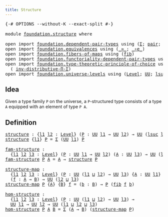 ```yaml
---
title: Structure
---
```


<pre class="Agda"><a id="35" class="Symbol">{-#</a> <a id="39" class="Keyword">OPTIONS</a> <a id="47" class="Pragma">--without-K</a> <a id="59" class="Pragma">--exact-split</a> <a id="73" class="Symbol">#-}</a>

<a id="78" class="Keyword">module</a> <a id="85" href="foundation.structure.html" class="Module">foundation.structure</a> <a id="106" class="Keyword">where</a>

<a id="113" class="Keyword">open</a> <a id="118" class="Keyword">import</a> <a id="125" href="foundation.dependent-pair-types.html" class="Module">foundation.dependent-pair-types</a> <a id="157" class="Keyword">using</a> <a id="163" class="Symbol">(</a><a id="164" href="foundation-core.dependent-pair-types.html#515" class="Record">Σ</a><a id="165" class="Symbol">;</a> <a id="167" href="foundation-core.dependent-pair-types.html#588" class="InductiveConstructor">pair</a><a id="171" class="Symbol">;</a> <a id="173" href="foundation-core.dependent-pair-types.html#605" class="Field">pr1</a><a id="176" class="Symbol">;</a> <a id="178" href="foundation-core.dependent-pair-types.html#617" class="Field">pr2</a><a id="181" class="Symbol">)</a>
<a id="183" class="Keyword">open</a> <a id="188" class="Keyword">import</a> <a id="195" href="foundation.equivalences.html" class="Module">foundation.equivalences</a> <a id="219" class="Keyword">using</a> <a id="225" class="Symbol">(</a><a id="226" href="foundation-core.equivalences.html#1621" class="Function Operator">_≃_</a><a id="229" class="Symbol">;</a> <a id="231" href="foundation-core.equivalences.html#7869" class="Function Operator">_∘e_</a><a id="235" class="Symbol">)</a>
<a id="237" class="Keyword">open</a> <a id="242" class="Keyword">import</a> <a id="249" href="foundation.fibers-of-maps.html" class="Module">foundation.fibers-of-maps</a> <a id="275" class="Keyword">using</a> <a id="281" class="Symbol">(</a><a id="282" href="foundation-core.fibers-of-maps.html#942" class="Function">fib</a><a id="285" class="Symbol">)</a>
<a id="287" class="Keyword">open</a> <a id="292" class="Keyword">import</a> <a id="299" href="foundation.functoriality-dependent-pair-types.html" class="Module">foundation.functoriality-dependent-pair-types</a> <a id="345" class="Keyword">using</a> <a id="351" class="Symbol">(</a><a id="352" href="foundation-core.functoriality-dependent-pair-types.html#10434" class="Function">equiv-Σ</a><a id="359" class="Symbol">)</a>
<a id="361" class="Keyword">open</a> <a id="366" class="Keyword">import</a> <a id="373" href="foundation.type-theoretic-principle-of-choice.html" class="Module">foundation.type-theoretic-principle-of-choice</a> <a id="419" class="Keyword">using</a>
  <a id="427" class="Symbol">(</a> <a id="429" href="foundation.type-theoretic-principle-of-choice.html#5072" class="Function">inv-distributive-Π-Σ</a><a id="449" class="Symbol">)</a>
<a id="451" class="Keyword">open</a> <a id="456" class="Keyword">import</a> <a id="463" href="foundation.universe-levels.html" class="Module">foundation.universe-levels</a> <a id="490" class="Keyword">using</a> <a id="496" class="Symbol">(</a><a id="497" href="Agda.Primitive.html#597" class="Postulate">Level</a><a id="502" class="Symbol">;</a> <a id="504" href="foundation-core.universe-levels.html#235" class="Primitive">UU</a><a id="506" class="Symbol">;</a> <a id="508" href="Agda.Primitive.html#780" class="Primitive">lsuc</a><a id="512" class="Symbol">;</a> <a id="514" href="Agda.Primitive.html#810" class="Primitive Operator">_⊔_</a><a id="517" class="Symbol">)</a>
</pre>
## Idea

Given a type family `P` on the universe, a `P`-structured type consists of a type `A` equipped with an element of type `P A`.

## Definition

<pre class="Agda"><a id="structure"></a><a id="683" href="foundation.structure.html#683" class="Function">structure</a> <a id="693" class="Symbol">:</a> <a id="695" class="Symbol">{</a><a id="696" href="foundation.structure.html#696" class="Bound">l1</a> <a id="699" href="foundation.structure.html#699" class="Bound">l2</a> <a id="702" class="Symbol">:</a> <a id="704" href="Agda.Primitive.html#597" class="Postulate">Level</a><a id="709" class="Symbol">}</a> <a id="711" class="Symbol">(</a><a id="712" href="foundation.structure.html#712" class="Bound">P</a> <a id="714" class="Symbol">:</a> <a id="716" href="foundation-core.universe-levels.html#235" class="Primitive">UU</a> <a id="719" href="foundation.structure.html#696" class="Bound">l1</a> <a id="722" class="Symbol">→</a> <a id="724" href="foundation-core.universe-levels.html#235" class="Primitive">UU</a> <a id="727" href="foundation.structure.html#699" class="Bound">l2</a><a id="729" class="Symbol">)</a> <a id="731" class="Symbol">→</a> <a id="733" href="foundation-core.universe-levels.html#235" class="Primitive">UU</a> <a id="736" class="Symbol">(</a><a id="737" href="Agda.Primitive.html#780" class="Primitive">lsuc</a> <a id="742" href="foundation.structure.html#696" class="Bound">l1</a> <a id="745" href="Agda.Primitive.html#810" class="Primitive Operator">⊔</a> <a id="747" href="foundation.structure.html#699" class="Bound">l2</a><a id="749" class="Symbol">)</a>
<a id="751" href="foundation.structure.html#683" class="Function">structure</a> <a id="761" class="Symbol">{</a><a id="762" href="foundation.structure.html#762" class="Bound">l1</a><a id="764" class="Symbol">}</a> <a id="766" href="foundation.structure.html#766" class="Bound">P</a> <a id="768" class="Symbol">=</a> <a id="770" href="foundation-core.dependent-pair-types.html#515" class="Record">Σ</a> <a id="772" class="Symbol">(</a><a id="773" href="foundation-core.universe-levels.html#235" class="Primitive">UU</a> <a id="776" href="foundation.structure.html#762" class="Bound">l1</a><a id="778" class="Symbol">)</a> <a id="780" href="foundation.structure.html#766" class="Bound">P</a>

<a id="fam-structure"></a><a id="783" href="foundation.structure.html#783" class="Function">fam-structure</a> <a id="797" class="Symbol">:</a>
  <a id="801" class="Symbol">{</a><a id="802" href="foundation.structure.html#802" class="Bound">l1</a> <a id="805" href="foundation.structure.html#805" class="Bound">l2</a> <a id="808" href="foundation.structure.html#808" class="Bound">l3</a> <a id="811" class="Symbol">:</a> <a id="813" href="Agda.Primitive.html#597" class="Postulate">Level</a><a id="818" class="Symbol">}</a> <a id="820" class="Symbol">(</a><a id="821" href="foundation.structure.html#821" class="Bound">P</a> <a id="823" class="Symbol">:</a> <a id="825" href="foundation-core.universe-levels.html#235" class="Primitive">UU</a> <a id="828" href="foundation.structure.html#802" class="Bound">l1</a> <a id="831" class="Symbol">→</a> <a id="833" href="foundation-core.universe-levels.html#235" class="Primitive">UU</a> <a id="836" href="foundation.structure.html#805" class="Bound">l2</a><a id="838" class="Symbol">)</a> <a id="840" class="Symbol">(</a><a id="841" href="foundation.structure.html#841" class="Bound">A</a> <a id="843" class="Symbol">:</a> <a id="845" href="foundation-core.universe-levels.html#235" class="Primitive">UU</a> <a id="848" href="foundation.structure.html#808" class="Bound">l3</a><a id="850" class="Symbol">)</a> <a id="852" class="Symbol">→</a> <a id="854" href="foundation-core.universe-levels.html#235" class="Primitive">UU</a> <a id="857" class="Symbol">(</a><a id="858" href="Agda.Primitive.html#780" class="Primitive">lsuc</a> <a id="863" href="foundation.structure.html#802" class="Bound">l1</a> <a id="866" href="Agda.Primitive.html#810" class="Primitive Operator">⊔</a> <a id="868" href="foundation.structure.html#805" class="Bound">l2</a> <a id="871" href="Agda.Primitive.html#810" class="Primitive Operator">⊔</a> <a id="873" href="foundation.structure.html#808" class="Bound">l3</a><a id="875" class="Symbol">)</a>
<a id="877" href="foundation.structure.html#783" class="Function">fam-structure</a> <a id="891" href="foundation.structure.html#891" class="Bound">P</a> <a id="893" href="foundation.structure.html#893" class="Bound">A</a> <a id="895" class="Symbol">=</a> <a id="897" href="foundation.structure.html#893" class="Bound">A</a> <a id="899" class="Symbol">→</a> <a id="901" href="foundation.structure.html#683" class="Function">structure</a> <a id="911" href="foundation.structure.html#891" class="Bound">P</a>

<a id="structure-map"></a><a id="914" href="foundation.structure.html#914" class="Function">structure-map</a> <a id="928" class="Symbol">:</a>
  <a id="932" class="Symbol">{</a><a id="933" href="foundation.structure.html#933" class="Bound">l1</a> <a id="936" href="foundation.structure.html#936" class="Bound">l2</a> <a id="939" href="foundation.structure.html#939" class="Bound">l3</a> <a id="942" class="Symbol">:</a> <a id="944" href="Agda.Primitive.html#597" class="Postulate">Level</a><a id="949" class="Symbol">}</a> <a id="951" class="Symbol">(</a><a id="952" href="foundation.structure.html#952" class="Bound">P</a> <a id="954" class="Symbol">:</a> <a id="956" href="foundation-core.universe-levels.html#235" class="Primitive">UU</a> <a id="959" class="Symbol">(</a><a id="960" href="foundation.structure.html#933" class="Bound">l1</a> <a id="963" href="Agda.Primitive.html#810" class="Primitive Operator">⊔</a> <a id="965" href="foundation.structure.html#936" class="Bound">l2</a><a id="967" class="Symbol">)</a> <a id="969" class="Symbol">→</a> <a id="971" href="foundation-core.universe-levels.html#235" class="Primitive">UU</a> <a id="974" href="foundation.structure.html#939" class="Bound">l3</a><a id="976" class="Symbol">)</a> <a id="978" class="Symbol">{</a><a id="979" href="foundation.structure.html#979" class="Bound">A</a> <a id="981" class="Symbol">:</a> <a id="983" href="foundation-core.universe-levels.html#235" class="Primitive">UU</a> <a id="986" href="foundation.structure.html#933" class="Bound">l1</a><a id="988" class="Symbol">}</a> <a id="990" class="Symbol">{</a><a id="991" href="foundation.structure.html#991" class="Bound">B</a> <a id="993" class="Symbol">:</a> <a id="995" href="foundation-core.universe-levels.html#235" class="Primitive">UU</a> <a id="998" href="foundation.structure.html#936" class="Bound">l2</a><a id="1000" class="Symbol">}</a>
  <a id="1004" class="Symbol">(</a><a id="1005" href="foundation.structure.html#1005" class="Bound">f</a> <a id="1007" class="Symbol">:</a> <a id="1009" href="foundation.structure.html#979" class="Bound">A</a> <a id="1011" class="Symbol">→</a> <a id="1013" href="foundation.structure.html#991" class="Bound">B</a><a id="1014" class="Symbol">)</a> <a id="1016" class="Symbol">→</a> <a id="1018" href="foundation-core.universe-levels.html#235" class="Primitive">UU</a> <a id="1021" class="Symbol">(</a><a id="1022" href="foundation.structure.html#936" class="Bound">l2</a> <a id="1025" href="Agda.Primitive.html#810" class="Primitive Operator">⊔</a> <a id="1027" href="foundation.structure.html#939" class="Bound">l3</a><a id="1029" class="Symbol">)</a>
<a id="1031" href="foundation.structure.html#914" class="Function">structure-map</a> <a id="1045" href="foundation.structure.html#1045" class="Bound">P</a> <a id="1047" class="Symbol">{</a><a id="1048" href="foundation.structure.html#1048" class="Bound">A</a><a id="1049" class="Symbol">}</a> <a id="1051" class="Symbol">{</a><a id="1052" href="foundation.structure.html#1052" class="Bound">B</a><a id="1053" class="Symbol">}</a> <a id="1055" href="foundation.structure.html#1055" class="Bound">f</a> <a id="1057" class="Symbol">=</a> <a id="1059" class="Symbol">(</a><a id="1060" href="foundation.structure.html#1060" class="Bound">b</a> <a id="1062" class="Symbol">:</a> <a id="1064" href="foundation.structure.html#1052" class="Bound">B</a><a id="1065" class="Symbol">)</a> <a id="1067" class="Symbol">→</a> <a id="1069" href="foundation.structure.html#1045" class="Bound">P</a> <a id="1071" class="Symbol">(</a><a id="1072" href="foundation-core.fibers-of-maps.html#942" class="Function">fib</a> <a id="1076" href="foundation.structure.html#1055" class="Bound">f</a> <a id="1078" href="foundation.structure.html#1060" class="Bound">b</a><a id="1079" class="Symbol">)</a>

<a id="hom-structure"></a><a id="1082" href="foundation.structure.html#1082" class="Function">hom-structure</a> <a id="1096" class="Symbol">:</a>
  <a id="1100" class="Symbol">{</a><a id="1101" href="foundation.structure.html#1101" class="Bound">l1</a> <a id="1104" href="foundation.structure.html#1104" class="Bound">l2</a> <a id="1107" href="foundation.structure.html#1107" class="Bound">l3</a> <a id="1110" class="Symbol">:</a> <a id="1112" href="Agda.Primitive.html#597" class="Postulate">Level</a><a id="1117" class="Symbol">}</a> <a id="1119" class="Symbol">(</a><a id="1120" href="foundation.structure.html#1120" class="Bound">P</a> <a id="1122" class="Symbol">:</a> <a id="1124" href="foundation-core.universe-levels.html#235" class="Primitive">UU</a> <a id="1127" class="Symbol">(</a><a id="1128" href="foundation.structure.html#1101" class="Bound">l1</a> <a id="1131" href="Agda.Primitive.html#810" class="Primitive Operator">⊔</a> <a id="1133" href="foundation.structure.html#1104" class="Bound">l2</a><a id="1135" class="Symbol">)</a> <a id="1137" class="Symbol">→</a> <a id="1139" href="foundation-core.universe-levels.html#235" class="Primitive">UU</a> <a id="1142" href="foundation.structure.html#1107" class="Bound">l3</a><a id="1144" class="Symbol">)</a> <a id="1146" class="Symbol">→</a>
  <a id="1150" href="foundation-core.universe-levels.html#235" class="Primitive">UU</a> <a id="1153" href="foundation.structure.html#1101" class="Bound">l1</a> <a id="1156" class="Symbol">→</a> <a id="1158" href="foundation-core.universe-levels.html#235" class="Primitive">UU</a> <a id="1161" href="foundation.structure.html#1104" class="Bound">l2</a> <a id="1164" class="Symbol">→</a> <a id="1166" href="foundation-core.universe-levels.html#235" class="Primitive">UU</a> <a id="1169" class="Symbol">(</a><a id="1170" href="foundation.structure.html#1101" class="Bound">l1</a> <a id="1173" href="Agda.Primitive.html#810" class="Primitive Operator">⊔</a> <a id="1175" href="foundation.structure.html#1104" class="Bound">l2</a> <a id="1178" href="Agda.Primitive.html#810" class="Primitive Operator">⊔</a> <a id="1180" href="foundation.structure.html#1107" class="Bound">l3</a><a id="1182" class="Symbol">)</a>
<a id="1184" href="foundation.structure.html#1082" class="Function">hom-structure</a> <a id="1198" href="foundation.structure.html#1198" class="Bound">P</a> <a id="1200" href="foundation.structure.html#1200" class="Bound">A</a> <a id="1202" href="foundation.structure.html#1202" class="Bound">B</a> <a id="1204" class="Symbol">=</a> <a id="1206" href="foundation-core.dependent-pair-types.html#515" class="Record">Σ</a> <a id="1208" class="Symbol">(</a><a id="1209" href="foundation.structure.html#1200" class="Bound">A</a> <a id="1211" class="Symbol">→</a> <a id="1213" href="foundation.structure.html#1202" class="Bound">B</a><a id="1214" class="Symbol">)</a> <a id="1216" class="Symbol">(</a><a id="1217" href="foundation.structure.html#914" class="Function">structure-map</a> <a id="1231" href="foundation.structure.html#1198" class="Bound">P</a><a id="1232" class="Symbol">)</a>
</pre>